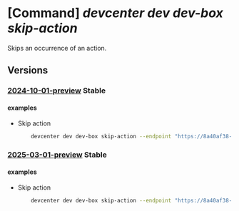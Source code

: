 # [Command] _devcenter dev dev-box skip-action_

Skips an occurrence of an action.

## Versions

### [2024-10-01-preview](/Resources/data-plane/microsoft.devcenter/L3Byb2plY3RzL3t9L3VzZXJzL3t9L2RldmJveGVzL3t9L2FjdGlvbnMve306c2tpcA==/2024-10-01-preview.xml) **Stable**

<!-- data-plane:microsoft.devcenter /projects/{}/users/{}/devboxes/{}/actions/{}:skip 2024-10-01-preview -->

#### examples

- Skip action
    ```bash
        devcenter dev dev-box skip-action --endpoint "https://8a40af38-3b4c-4672-a6a4-5e964b1870ed-contosodevcenter.centralus.devcenter.azure.com/" --project-name "DevProject" --name "myDevBox" --action-name "schedule-default" --user-id "00000000-0000-0000-0000-000000000000"
    ```

### [2025-03-01-preview](/Resources/data-plane/microsoft.devcenter/L3Byb2plY3RzL3t9L3VzZXJzL3t9L2RldmJveGVzL3t9L2FjdGlvbnMve306c2tpcA==/2025-03-01-preview.xml) **Stable**

<!-- data-plane:microsoft.devcenter /projects/{}/users/{}/devboxes/{}/actions/{}:skip 2025-03-01-preview -->

#### examples

- Skip action
    ```bash
        devcenter dev dev-box skip-action --endpoint "https://8a40af38-3b4c-4672-a6a4-5e964b1870ed-contosodevcenter.centralus.devcenter.azure.com/" --project-name "DevProject" --name "myDevBox" --action-name "schedule-default" --user-id "00000000-0000-0000-0000-000000000000"
    ```
